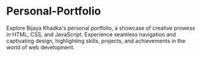 # Personal-Portfolio
Explore Bijaya Khadka's personal portfolio, a showcase of creative prowess in HTML, CSS, and JavaScript. Experience seamless navigation and captivating design, highlighting skills, projects, and achievements in the world of web development.

